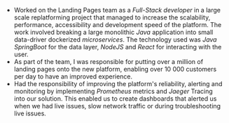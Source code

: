 * Worked on the Landing Pages team as a *Full-Stack developer* in a large scale replatforming project that managed to increase the scalability, performance, accessibility and development speed of the platform.
The work involved breaking a large monolithic *Java* application into small data-driver dockerized *microservices*. The technology used was *Java SpringBoot* for the data layer, *NodeJS* and *React* for interacting with the user. 
* As part of the team, I was responsible for putting over a million of landing pages onto the new platform, enabling over 10 000 customers per day to have an improved experience.  
* Had the responsibility of improving the platform's reliability, alerting and monitoring by implementing *Prometheus* metrics and *Jaeger* Tracing into our solution. This enabled us to create dashboards that alerted us when we had live issues, slow network traffic or during troubleshooting live issues.
